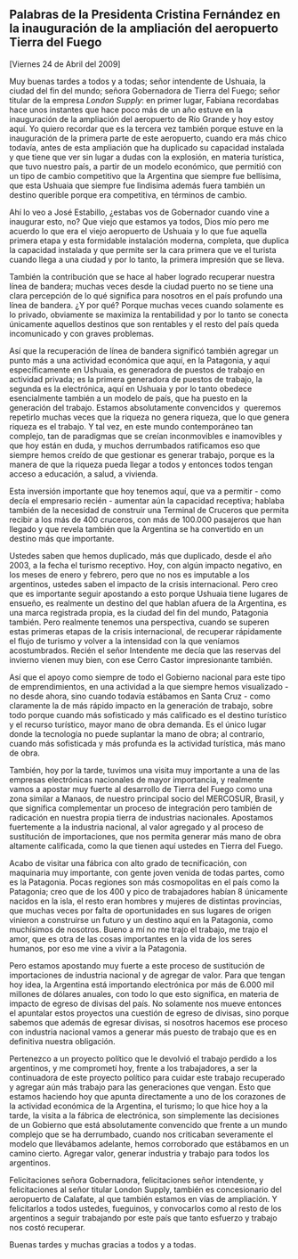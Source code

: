 Palabras de la Presidenta Cristina Fernández en la inauguración de la ampliación del aeropuerto Tierra del Fuego
----------------------------------------------------------------------------------------------------------------

[Viernes 24 de Abril del 2009]

Muy buenas tardes a todos y a todas; señor intendente de Ushuaia, la
ciudad del fin del mundo; señora Gobernadora de Tierra del Fuego; señor
titular de la empresa *London Supply*: en primer lugar, Fabiana
recordabas hace unos instantes que hace poco más de un año estuve en la
inauguración de la ampliación del aeropuerto de Río Grande y hoy estoy
aquí. Yo quiero recordar que es la tercera vez también porque estuve en
la inauguración de la primera parte de este aeropuerto, cuando era más
chico todavía, antes de esta ampliación que ha duplicado su capacidad
instalada y que tiene que ver sin lugar a dudas con la explosión, en
materia turística, que tuvo nuestro país, a partir de un modelo
económico, que permitió con un tipo de cambio competitivo que la
Argentina que siempre fue bellísima, que esta Ushuaia que siempre fue
lìndisima además fuera también un destino querible porque era
competitiva, en términos de cambio.

Ahí lo veo a José Estabillo, ¿estabas vos de Gobernador cuando vine a
inaugurar esto, no? Que viejo que estamos ya todos, Dios mío pero me
acuerdo lo que era el viejo aeropuerto de Ushuaia y lo que fue aquella
primera etapa y esta formidable instalación moderna, completa, que
duplica la capacidad instalada y que permite ser la cara primera que ve
el turista cuando llega a una ciudad y por lo tanto, la primera
impresión que se lleva.

También la contribución que se hace al haber logrado recuperar nuestra
línea de bandera; muchas veces desde la ciudad puerto no se tiene una
clara percepción de lo qué significa para nosotros en el país profundo
una línea de bandera. ¿Y por qué? Porque muchas veces cuando solamente
es lo privado, obviamente se maximiza la rentabilidad y por lo tanto se
conecta únicamente aquellos destinos que son rentables y el resto del
país queda incomunicado y con graves problemas.

Así que la recuperación de línea de bandera significó también agregar un
punto más a una actividad económica que aquí, en la Patagonia, y aquí
específicamente en Ushuaia, es generadora de puestos de trabajo en
actividad privada; es la primera generadora de puestos de trabajo, la
segunda es la electrónica, aquí en Ushuaia y por lo tanto obedece
esencialmente también a un modelo de país, que ha puesto en la
generación del trabajo. Estamos absolutamente convencidos y  queremos
repetirlo muchas veces que la riqueza no genera riqueza, que lo que
genera riqueza es el trabajo. Y tal vez, en este mundo contemporáneo tan
complejo, tan de paradigmas que se creían inconmovibles e inamovibles y
que hoy están en duda, y muchos derrumbados ratificamos eso que siempre
hemos creído de que gestionar es generar trabajo, porque es la manera de
que la riqueza pueda llegar a todos y entonces todos tengan acceso a
educación, a salud, a vivienda.

Esta inversión importante que hoy tenemos aquí, que va a permitir - como
decía el empresario recién - aumentar aún la capacidad receptiva;
hablaba también de la necesidad de construir una Terminal de Cruceros
que permita recibir a los más de 400 cruceros, con más de 100.000
pasajeros que han llegado y que revela también que la Argentina se ha
convertido en un destino más que importante. 

Ustedes saben que hemos duplicado, más que duplicado, desde el año 2003,
a la fecha el turismo receptivo. Hoy, con algún impacto negativo, en los
meses de enero y febrero, pero que no nos es imputable a los argentinos,
ustedes saben el impacto de la crisis internacional. Pero creo que es
importante seguir apostando a esto porque Ushuaia tiene lugares de
ensueño, es realmente un destino del que hablan afuera de la Argentina,
es una marca registrada propia, es la ciudad del fin del mundo,
Patagonia también. Pero realmente tenemos una perspectiva, cuando se
superen estas primeras etapas de la crisis internacional, de recuperar
rápidamente el flujo de turismo y volver a la intensidad con la que
veníamos acostumbrados. Recién el señor Intendente me decía que las
reservas del invierno vienen muy bien, con ese Cerro Castor
impresionante también.

Así que el apoyo como siempre de todo el Gobierno nacional para este
tipo de emprendimientos, en una actividad a la que siempre hemos
visualizado - no desde ahora, sino cuando todavía estábamos en Santa
Cruz - como claramente la de más rápido impacto en la generación de
trabajo, sobre todo porque cuando más sofisticado y más calificado es el
destino turístico y el recurso turístico, mayor mano de obra demanda. Es
el único lugar donde la tecnología no puede suplantar la mano de obra;
al contrario, cuando más sofisticada y más profunda es la actividad
turística, más mano de obra.

También, hoy por la tarde, tuvimos una visita muy importante a una de
las empresas electrónicas nacionales de mayor importancia, y realmente
vamos a apostar muy fuerte al desarrollo de Tierra del Fuego como una
zona similar a Manaos, de nuestro principal socio del MERCOSUR, Brasil,
y que significa complementar un proceso de integración pero también de
radicación en nuestra propia tierra de industrias nacionales. Apostamos
fuertemente a la industria nacional, al valor agregado y al proceso de
sustitución de importaciones, que nos permita generar más mano de obra
altamente calificada, como la que tienen aquí ustedes en Tierra del
Fuego.

Acabo de visitar una fábrica con alto grado de tecnificación, con
maquinaria muy importante, con gente joven venida de todas partes, como
es la Patagonia. Pocas regiones son más cosmopolitas en el país como la
Patagonia; creo que de los 400 y pico de trabajadores habían 8
únicamente nacidos en la isla, el resto eran hombres y mujeres de
distintas provincias, que muchas veces por falta de oportunidades en sus
lugares de origen vinieron a construirse un futuro y un destino aquí en
la Patagonia, como muchísimos de nosotros. Bueno a mí no me trajo el
trabajo, me trajo el amor, que es otra de las cosas importantes en la
vida de los seres humanos, por eso me vine a vivir a la Patagonia.

Pero estamos apostando muy fuerte a este proceso de sustitución de
importaciones de industria nacional y de agregar de valor. Para que
tengan hoy idea, la Argentina está importando electrónica por más de
6.000 mil millones de dólares anuales, con todo lo que esto significa,
en materia de impacto de egreso de divisas del país. No solamente nos
mueve entonces el apuntalar estos proyectos una cuestión de egreso de
divisas, sino porque sabemos que además de egresar divisas, si nosotros
hacemos ese proceso con industria nacional vamos a generar más puesto de
trabajo que es en definitiva nuestra obligación. 

Pertenezco a un proyecto político que le devolvió el trabajo perdido a
los argentinos, y me comprometí hoy, frente a los trabajadores, a ser la
continuadora de este proyecto político para cuidar este trabajo
recuperado y agregar aún más trabajo para las generaciones que vengan.
Esto que estamos haciendo hoy que apunta directamente a uno de los
corazones de la actividad económica de la Argentina, el turismo; lo que
hice hoy a la tarde, la visita a la fábrica de electrónica, son
simplemente las decisiones de un Gobierno que está absolutamente
convencido que frente a un mundo complejo que se ha derrumbado, cuando
nos criticaban severamente el modelo que llevábamos adelante, hemos
corroborado que estábamos en un camino cierto. Agregar valor, generar
industria y trabajo para todos los argentinos.

Felicitaciones señora Gobernadora, felicitaciones señor intendente, y
felicitaciones al señor titular London Supply, también es concesionario
del aeropuerto de Calafate, al que también estamos en vías de
ampliación. Y felicitarlos a todos ustedes, fueguinos, y convocarlos
como al resto de los argentinos a seguir trabajando por este país que
tanto esfuerzo y trabajo nos costó recuperar.

Buenas tardes y muchas gracias a todos y a todas.   
